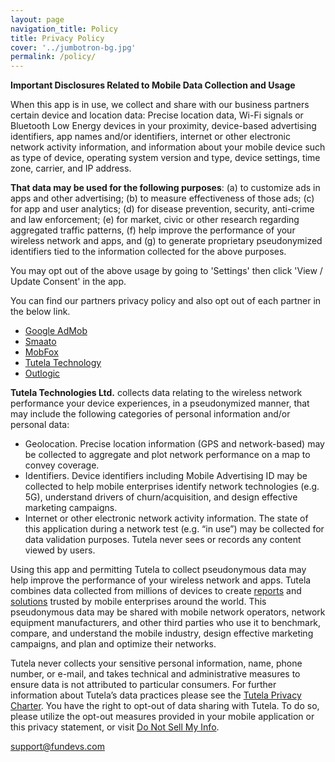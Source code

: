 ```yaml
---
layout: page
navigation_title: Policy
title: Privacy Policy
cover: '../jumbotron-bg.jpg'
permalink: /policy/
---
```


**Important Disclosures Related to Mobile Data Collection and Usage**

When this app is in use, we collect and share with our business partners certain device and location data:  Precise location data, Wi-Fi signals or Bluetooth Low Energy devices in your proximity, device-based advertising identifiers, app names and/or identifiers, internet or other electronic network activity information, and information about your mobile device such as type of device, operating system version and type, device settings, time zone, carrier, and IP address.  

**That data may be used for the following purposes**:  (a) to customize ads in apps and other advertising;  (b) to measure effectiveness of those ads; (c) for app and user analytics; (d) for disease prevention, security, anti-crime and law enforcement; (e) for market, civic or other research regarding aggregated traffic patterns, (f) help improve the performance of your wireless network and apps, and (g) to generate proprietary pseudonymized identifiers tied to the information collected for the above purposes.

You may opt out of the above usage by going to 'Settings' then click 'View / Update Consent' in the app.

You can find our partners privacy policy and also opt out of each partner in the below link.

- [Google AdMob](https://policies.google.com/privacy)
- [Smaato](https://www.smaato.com/privacy/)
- [MobFox](https://www.mobfox.com/privacy-policy/)
- [Tutela Technology](https://www.tutela.com/privacy)
- [Outlogic](https://outlogic.io/privacy-policy/)

**Tutela Technologies Ltd.** collects data relating to the wireless network performance your device experiences, in a pseudonymized manner, that may include the following categories of personal information and/or personal data:

 - Geolocation. Precise location information (GPS and network-based) may be collected to aggregate and plot network performance on a map to convey coverage.
 - Identifiers. Device identifiers including Mobile Advertising ID may be collected to help mobile enterprises identify network technologies (e.g. 5G), understand drivers of churn/acquisition, and design effective marketing campaigns.
 - Internet or other electronic network activity information. The state of this application during a network test (e.g. “in use”) may be collected for data validation purposes. Tutela never sees or records any content viewed by users.

Using this app and permitting Tutela to collect pseudonymous data may help improve the performance of your wireless network and apps. Tutela combines data collected from millions of devices to create [reports](https://www.tutela.com/blog) and [solutions](https://www.tutela.com/solutions) trusted by mobile enterprises around the world. This pseudonymous data may be shared with mobile network operators, network equipment manufacturers, and other third parties who use it to benchmark, compare, and understand the mobile industry, design effective marketing campaigns, and plan and optimize their networks.

Tutela never collects your sensitive personal information, name, phone number, or e-mail, and takes technical and administrative measures to ensure data is not attributed to particular consumers. For further information about Tutela’s data practices please see the [Tutela Privacy Charter](https://public.tutela.com/TutelaPrivacyCharter.pdf). You have the right to opt-out of data sharing with Tutela. To do so, please utilize the opt-out measures provided in your mobile application or this privacy statement, or visit [Do Not Sell My Info](https://www.tutela.com/opt-out).



support@fundevs.com